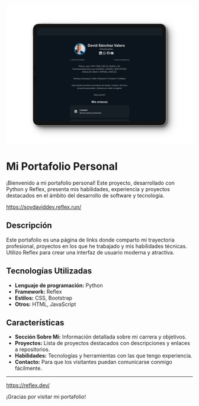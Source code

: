 ![Mi portfolio](https://github.com/SoyDavidDev/devdocs/blob/main/phytonweb/link_bio/assets/projects/408shots_so.png)

# Mi Portafolio Personal

¡Bienvenido a mi portafolio personal! Este proyecto, desarrollado con Python y Reflex, presenta mis habilidades, experiencia y proyectos destacados en el ámbito del desarrollo de software y tecnología.

https://soydaviddev.reflex.run/

## Descripción

Este portafolio es una página de links donde comparto mi trayectoria profesional, proyectos en los que he trabajado y mis habilidades técnicas. Utilizo Reflex para crear una interfaz de usuario moderna y atractiva.

## Tecnologías Utilizadas

- **Lenguaje de programación:** Python
- **Framework:** Reflex
- **Estilos:** CSS, Bootstrap
- **Otros:** HTML, JavaScript

## Características

- **Sección Sobre Mí:** Información detallada sobre mi carrera y objetivos.
- **Proyectos:** Lista de proyectos destacados con descripciones y enlaces a repositorios.
- **Habilidades:** Tecnologías y herramientas con las que tengo experiencia.
- **Contacto:** Para que los visitantes puedan comunicarse conmigo fácilmente.

---
https://reflex.dev/

¡Gracias por visitar mi portafolio!
